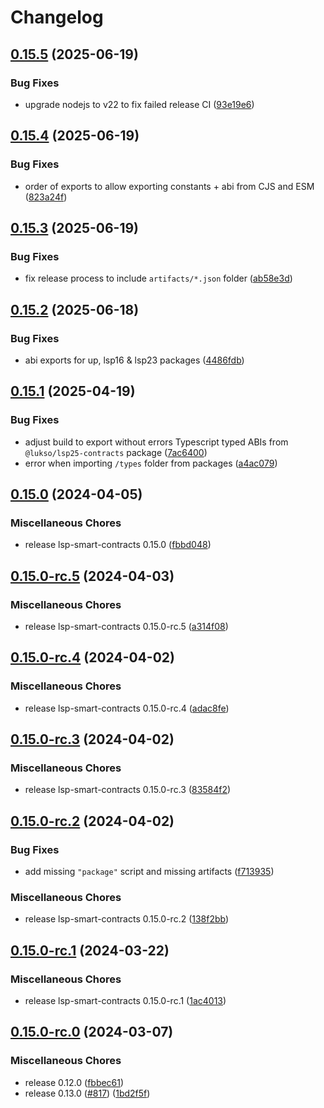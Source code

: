 # Changelog

## [0.15.5](https://github.com/lukso-network/lsp-smart-contracts/compare/lsp25-contracts-v0.15.4...lsp25-contracts-v0.15.5) (2025-06-19)


### Bug Fixes

* upgrade nodejs to v22 to fix failed release CI ([93e19e6](https://github.com/lukso-network/lsp-smart-contracts/commit/93e19e6849e7587822fa353ec3c8dac5632039b5))

## [0.15.4](https://github.com/lukso-network/lsp-smart-contracts/compare/lsp25-contracts-v0.15.3...lsp25-contracts-v0.15.4) (2025-06-19)


### Bug Fixes

* order of exports to allow exporting constants + abi from CJS and ESM ([823a24f](https://github.com/lukso-network/lsp-smart-contracts/commit/823a24f433312250b3116054b3bfbe9dc8ad314d))

## [0.15.3](https://github.com/lukso-network/lsp-smart-contracts/compare/lsp25-contracts-v0.15.2...lsp25-contracts-v0.15.3) (2025-06-19)


### Bug Fixes

* fix release process to include `artifacts/*.json` folder ([ab58e3d](https://github.com/lukso-network/lsp-smart-contracts/commit/ab58e3da2300bb6032cc90a51fe6a7762b3ae068))

## [0.15.2](https://github.com/lukso-network/lsp-smart-contracts/compare/lsp25-contracts-v0.15.1...lsp25-contracts-v0.15.2) (2025-06-18)


### Bug Fixes

* abi exports for up, lsp16 & lsp23 packages ([4486fdb](https://github.com/lukso-network/lsp-smart-contracts/commit/4486fdb59bc7b460919a8c751a1ff718abcde926))

## [0.15.1](https://github.com/lukso-network/lsp-smart-contracts/compare/lsp25-contracts-v0.15.0...lsp25-contracts-v0.15.1) (2025-04-19)


### Bug Fixes

* adjust build to export without errors Typescript typed ABIs from `@lukso/lsp25-contracts` package ([7ac6400](https://github.com/lukso-network/lsp-smart-contracts/commit/7ac640059ff49c6688adbf2e2c76472b7c350cfc))
* error when importing `/types` folder from packages ([a4ac079](https://github.com/lukso-network/lsp-smart-contracts/commit/a4ac079e8ee06d14f0a2c2b042c5cf9c178c32fb))

## [0.15.0](https://github.com/lukso-network/lsp-smart-contracts/compare/lsp25-contracts-v0.15.0-rc.5...lsp25-contracts-v0.15.0) (2024-04-05)


### Miscellaneous Chores

* release lsp-smart-contracts 0.15.0 ([fbbd048](https://github.com/lukso-network/lsp-smart-contracts/commit/fbbd0484aa8208fec06d639e44d864c66650edbd))

## [0.15.0-rc.5](https://github.com/lukso-network/lsp-smart-contracts/compare/lsp25-contracts-v0.15.0-rc.4...lsp25-contracts-v0.15.0-rc.5) (2024-04-03)


### Miscellaneous Chores

* release lsp-smart-contracts 0.15.0-rc.5 ([a314f08](https://github.com/lukso-network/lsp-smart-contracts/commit/a314f08fbabf7b166aca4d2212a69ae444405155))

## [0.15.0-rc.4](https://github.com/lukso-network/lsp-smart-contracts/compare/lsp25-contracts-v0.15.0-rc.3...lsp25-contracts-v0.15.0-rc.4) (2024-04-02)


### Miscellaneous Chores

* release lsp-smart-contracts 0.15.0-rc.4 ([adac8fe](https://github.com/lukso-network/lsp-smart-contracts/commit/adac8fe1df9b962dbb648d40c5c70de561fe7f88))

## [0.15.0-rc.3](https://github.com/lukso-network/lsp-smart-contracts/compare/lsp25-contracts-v0.15.0-rc.2...lsp25-contracts-v0.15.0-rc.3) (2024-04-02)


### Miscellaneous Chores

* release lsp-smart-contracts 0.15.0-rc.3 ([83584f2](https://github.com/lukso-network/lsp-smart-contracts/commit/83584f2b62e1b317ca3687adff85e53ce0b90f42))

## [0.15.0-rc.2](https://github.com/lukso-network/lsp-smart-contracts/compare/lsp25-contracts-v0.15.0-rc.1...lsp25-contracts-v0.15.0-rc.2) (2024-04-02)


### Bug Fixes

* add missing `"package"` script and missing artifacts ([f713935](https://github.com/lukso-network/lsp-smart-contracts/commit/f713935b0dfdb022dc8b3fd008203a894654cc66))


### Miscellaneous Chores

* release lsp-smart-contracts 0.15.0-rc.2 ([138f2bb](https://github.com/lukso-network/lsp-smart-contracts/commit/138f2bb132bd98d600f3bd408acf8eca3b978402))

## [0.15.0-rc.1](https://github.com/lukso-network/lsp-smart-contracts/compare/lsp25-contracts-v0.15.0-rc.0...lsp25-contracts-v0.15.0-rc.1) (2024-03-22)


### Miscellaneous Chores

* release lsp-smart-contracts 0.15.0-rc.1 ([1ac4013](https://github.com/lukso-network/lsp-smart-contracts/commit/1ac4013b943d0d316005511e3c70cb2751864de7))

## [0.15.0-rc.0](https://github.com/lukso-network/lsp-smart-contracts/compare/lsp25-contracts-v0.15.0-rc.0...lsp25-contracts-v0.15.0-rc.0) (2024-03-07)


### Miscellaneous Chores

* release 0.12.0 ([fbbec61](https://github.com/lukso-network/lsp-smart-contracts/commit/fbbec6199c6351721acedb35110fc1cc7bbb65ad))
* release 0.13.0 ([#817](https://github.com/lukso-network/lsp-smart-contracts/issues/817)) ([1bd2f5f](https://github.com/lukso-network/lsp-smart-contracts/commit/1bd2f5f699ecdbef857527cdac50df50dc051002))
